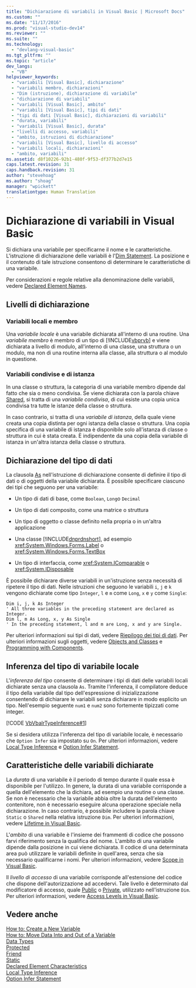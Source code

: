 ```yaml
---
title: "Dichiarazione di variabili in Visual Basic | Microsoft Docs"
ms.custom: ""
ms.date: "11/17/2016"
ms.prod: "visual-studio-dev14"
ms.reviewer: ""
ms.suite: ""
ms.technology: 
  - "devlang-visual-basic"
ms.tgt_pltfrm: ""
ms.topic: "article"
dev_langs: 
  - "VB"
helpviewer_keywords: 
  - "variabili [Visual Basic], dichiarazione"
  - "variabili membro, dichiarazioni"
  - "Dim (istruzione), dichiarazione di variabile"
  - "dichiarazione di variabili"
  - "variabili [Visual Basic], ambito"
  - "variabili [Visual Basic], tipi di dati"
  - "tipi di dati [Visual Basic], dichiarazioni di variabili"
  - "durata, variabili"
  - "variabili [Visual Basic], durata"
  - "livelli di accesso, variabili"
  - "ambito, istruzioni di dichiarazione"
  - "variabili [Visual Basic], livello di accesso"
  - "variabili locali, dichiarazioni"
  - "ambito, variabili"
ms.assetid: d8f10226-92b1-480f-9f53-df377b2d7e15
caps.latest.revision: 31
caps.handback.revision: 31
author: "stevehoag"
ms.author: "shoag"
manager: "wpickett"
translationtype: Human Translation
---
```

# Dichiarazione di variabili in Visual Basic
Si dichiara una variabile per specificarne il nome e le caratteristiche.  L'istruzione di dichiarazione delle variabili è l'[Dim Statement](../../../../visual-basic/language-reference/statements/dim-statement.md).  La posizione e il contenuto di tale istruzione consentono di determinare le caratteristiche di una variabile.  
  
 Per considerazioni e regole relative alla denominazione delle variabili, vedere [Declared Element Names](../../../../visual-basic/programming-guide/language-features/declared-elements/declared-element-names.md).  
  
## Livelli di dichiarazione  
  
### Variabili locali e membro  
 Una *variabile locale* è una variabile dichiarata all'interno di una routine.  Una *variabile membro* è membro di un tipo di [!INCLUDE[vbprvb](../../../../csharp/programming-guide/concepts/linq/includes/vbprvb_md.md)] e viene dichiarata a livello di modulo, all'interno di una classe, una struttura o un modulo, ma non di una routine interna alla classe, alla struttura o al modulo in questione.  
  
### Variabili condivise e di istanza  
 In una classe o struttura, la categoria di una variabile membro dipende dal fatto che sia o meno condivisa.  Se viene dichiarata con la parola chiave [Shared](../../../../visual-basic/language-reference/modifiers/shared.md), si tratta di una *variabile condivisa*, di cui esiste una copia unica condivisa tra tutte le istanze della classe o struttura.  
  
 In caso contrario, si tratta di una *variabile di istanza*, della quale viene creata una copia distinta per ogni istanza della classe o struttura.  Una copia specifica di una variabile di istanza è disponibile solo all'istanza di classe o struttura in cui è stata creata.  È indipendente da una copia della variabile di istanza in un'altra istanza della classe o struttura.  
  
## Dichiarazione del tipo di dati  
 La clausola [As](../../../../visual-basic/language-reference/statements/as-clause.md) nell'istruzione di dichiarazione consente di definire il tipo di dati o di oggetti della variabile dichiarata.  È possibile specificare ciascuno dei tipi che seguono per una variabile:  
  
-   Un tipo di dati di base, come `Boolean`, `Long`o `Decimal`  
  
-   Un tipo di dati composito, come una matrice o struttura  
  
-   Un tipo di oggetto o classe definito nella propria o in un'altra applicazione  
  
-   Una classe [!INCLUDE[dnprdnshort](../../../../csharp/getting-started/includes/dnprdnshort_md.md)], ad esempio <xref:System.Windows.Forms.Label> o <xref:System.Windows.Forms.TextBox>  
  
-   Un tipo di interfaccia, come <xref:System.IComparable> o <xref:System.IDisposable>  
  
 È possibile dichiarare diverse variabili in un'istruzione senza necessità di ripetere il tipo di dati.  Nelle istruzioni che seguono le variabili `i`, `j` e `k` vengono dichiarate come tipo `Integer`, `l` e `m` come `Long`, `x` e `y` come `Single`:  
  
```  
Dim i, j, k As Integer  
' All three variables in the preceding statement are declared as Integer.  
Dim l, m As Long, x, y As Single  
' In the preceding statement, l and m are Long, x and y are Single.  
```  
  
 Per ulteriori informazioni sui tipi di dati, vedere [Riepilogo dei tipi di dati](../../../../visual-basic/programming-guide/language-features/data-types/index.md).  Per ulteriori informazioni sugli oggetti, vedere [Objects and Classes](../../../../visual-basic/programming-guide/language-features/objects-and-classes/index.md) e [Programming with Components](../Topic/Programming%20with%20Components.md).  
  
## Inferenza del tipo di variabile locale  
 L'*inferenza del tipo* consente di determinare i tipi di dati delle variabili locali dichiarate senza una clausola `As`.  Tramite l'inferenza, il compilatore deduce il tipo della variabile dal tipo dell'espressione di inizializzazione  consentendo di dichiarare le variabili senza dichiarare in modo esplicito un tipo.  Nell'esempio seguente `num1` e `num2` sono fortemente tipizzati come integer.  
  
 [!CODE [VbVbalrTypeInference#1](../CodeSnippet/VS_Snippets_VBCSharp/VbVbalrTypeInference#1)]  
  
 Se si desidera utilizza l'inferenza del tipo di variabile locale, è necessario che `Option Infer` sia impostato su `On`.  Per ulteriori informazioni, vedere [Local Type Inference](../../../../visual-basic/programming-guide/language-features/variables/local-type-inference.md) e [Option Infer Statement](../../../../visual-basic/language-reference/statements/option-infer-statement.md).  
  
## Caratteristiche delle variabili dichiarate  
 La *durata* di una variabile è il periodo di tempo durante il quale essa è disponibile per l'utilizzo.  In genere, la durata di una variabile corrisponde a quella dell'elemento che la dichiara, ad esempio una routine o una classe.  Se non è necessario che la variabile abbia oltre la durata dell'elemento contenitore, non è necessario eseguire alcuna operazione speciale nella dichiarazione.  In caso contrario, è possibile includere la parola chiave `Static` o `Shared` nella relativa istruzione `Dim`.  Per ulteriori informazioni, vedere [Lifetime in Visual Basic](../../../../visual-basic/programming-guide/language-features/declared-elements/lifetime.md).  
  
 L'*ambito* di una variabile è l'insieme dei frammenti di codice che possono farvi riferimento senza la qualifica del nome.  L'ambito di una variabile dipende dalla posizione in cui viene dichiarata.  Il codice di una determinata area può utilizzare le variabili definite in quell'area, senza che sia necessario qualificarne i nomi.  Per ulteriori informazioni, vedere [Scope in Visual Basic](../../../../visual-basic/programming-guide/language-features/declared-elements/scope.md).  
  
 Il *livello di accesso* di una variabile corrisponde all'estensione del codice che dispone dell'autorizzazione ad accedervi.  Tale livello è determinato dal modificatore di accesso, quale [Public](../../../../visual-basic/language-reference/modifiers/public.md) o [Private](../../../../visual-basic/language-reference/modifiers/private.md), utilizzato nell'istruzione `Dim`.  Per ulteriori informazioni, vedere [Access Levels in Visual Basic](../../../../visual-basic/programming-guide/language-features/declared-elements/access-levels.md).  
  
## Vedere anche  
 [How to: Create a New Variable](../../../../visual-basic/programming-guide/language-features/variables/how-to-create-a-new-variable.md)   
 [How to: Move Data Into and Out of a Variable](../../../../visual-basic/programming-guide/language-features/variables/how-to-move-data-into-and-out-of-a-variable.md)   
 [Data Types](../../../../visual-basic/language-reference/data-types/data-type-summary.md)   
 [Protected](../../../../visual-basic/language-reference/modifiers/protected.md)   
 [Friend](../../../../visual-basic/language-reference/modifiers/friend.md)   
 [Static](../../../../visual-basic/language-reference/modifiers/static.md)   
 [Declared Element Characteristics](../../../../visual-basic/programming-guide/language-features/declared-elements/declared-element-characteristics.md)   
 [Local Type Inference](../../../../visual-basic/programming-guide/language-features/variables/local-type-inference.md)   
 [Option Infer Statement](../../../../visual-basic/language-reference/statements/option-infer-statement.md)